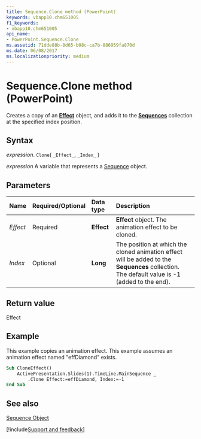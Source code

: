```yaml
---
title: Sequence.Clone method (PowerPoint)
keywords: vbapp10.chm651005
f1_keywords:
- vbapp10.chm651005
api_name:
- PowerPoint.Sequence.Clone
ms.assetid: 71dde88b-8d65-b08c-ca7b-886959fa870d
ms.date: 06/08/2017
ms.localizationpriority: medium
---
```



# Sequence.Clone method (PowerPoint)

Creates a copy of an **[Effect](PowerPoint.Effect.md)** object, and adds it to the **[Sequences](PowerPoint.Sequences.md)** collection at the specified index position.


## Syntax

_expression_. `Clone`( `_Effect_`, `_Index_` )

_expression_ A variable that represents a [Sequence](PowerPoint.Sequence.md) object.


## Parameters



|Name|Required/Optional|Data type|Description|
|:-----|:-----|:-----|:-----|
| _Effect_|Required|**Effect**|**Effect** object. The animation effect to be cloned.|
| _Index_|Optional|**Long**|The position at which the cloned animation effect will be added to the **Sequences** collection. The default value is -1 (added to the end).|

## Return value

Effect


## Example

This example copies an animation effect. This example assumes an animation effect named "effDiamond" exists.


```vb
Sub CloneEffect()
    ActivePresentation.Slides(1).TimeLine.MainSequence _
        .Clone Effect:=effDiamond, Index:=-1
End Sub
```


## See also


[Sequence Object](PowerPoint.Sequence.md)

[!include[Support and feedback](~/includes/feedback-boilerplate.md)]